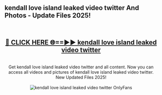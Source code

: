<h2>kendall love island leaked video twitter And Photos - Update Files 2025!</h2>
<br>
<div align="center">
<h2><a href="https://linkcuts.com/hfmhzwbr" rel="nofollow">🔴 CLICK HERE 🌐==►► kendall love island leaked video twitter</a></h2>
<br>
Get kendall love island leaked video twitter and all content. Now you can access all videos and pictures of kendall love island leaked video twitter. New Updated Files 2025!
<br>
<br>
<a href="https://linkcuts.com/hfmhzwbr" rel="nofollow" data-target="animated-image.originalLink"><img src="https://i.ibb.co.com/WyWwxjT/player-gif2.gif" alt="kendall love island leaked video twitter OnlyFans" style="max-width: 100%; display: inline-block;" data-target="animated-image.originalImage"></a>
</div>
<br>